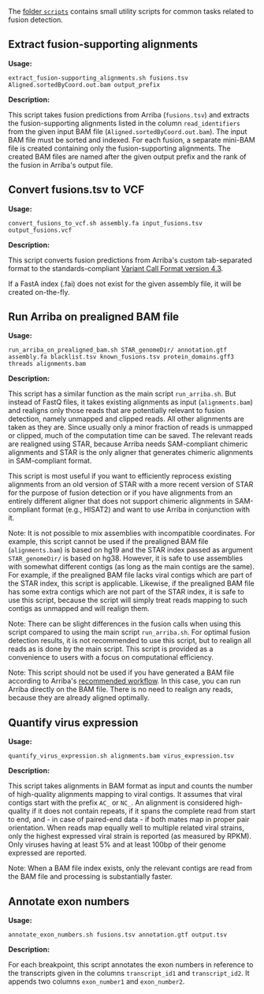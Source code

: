 The [folder `scripts`](https://github.com/suhrig/arriba/tree/master/scripts) contains small utility scripts for common tasks related to fusion detection.

Extract fusion-supporting alignments
------------------------------------

**Usage:**

```
extract_fusion-supporting_alignments.sh fusions.tsv Aligned.sortedByCoord.out.bam output_prefix
```

**Description:**

This script takes fusion predictions from Arriba (`fusions.tsv`) and extracts the fusion-supporting alignments listed in the column `read_identifiers` from the given input BAM file (`Aligned.sortedByCoord.out.bam`). The input BAM file must be sorted and indexed. For each fusion, a separate mini-BAM file is created containing only the fusion-supporting alignments. The created BAM files are named after the given output prefix and the rank of the fusion in Arriba's output file.

Convert fusions.tsv to VCF
--------------------------

**Usage:**

```
convert_fusions_to_vcf.sh assembly.fa input_fusions.tsv output_fusions.vcf
```

**Description:**

This script converts fusion predictions from Arriba's custom tab-separated format to the standards-compliant [Variant Call Format version 4.3](https://samtools.github.io/hts-specs/VCFv4.3.pdf).

If a FastA index (.fai) does not exist for the given assembly file, it will be created on-the-fly.

Run Arriba on prealigned BAM file
---------------------------------

**Usage:**

```
run_arriba_on_prealigned_bam.sh STAR_genomeDir/ annotation.gtf assembly.fa blacklist.tsv known_fusions.tsv protein_domains.gff3 threads alignments.bam
```

**Description:**

This script has a similar function as the main script `run_arriba.sh`. But instead of FastQ files, it takes existing alignments as input (`alignments.bam`) and realigns only those reads that are potentially relevant to fusion detection, namely unmapped and clipped reads. All other alignments are taken as they are. Since usually only a minor fraction of reads is unmapped or clipped, much of the computation time can be saved. The relevant reads are realigned using STAR, because Arriba needs SAM-compliant chimeric alignments and STAR is the only aligner that generates chimeric alignments in SAM-compliant format.

This script is most useful if you want to efficiently reprocess existing alignments from an old version of STAR with a more recent version of STAR for the purpose of fusion detection or if you have alignments from an entirely different aligner that does not support chimeric alignments in SAM-compliant format (e.g., HISAT2) and want to use Arriba in conjunction with it.

Note: It is not possible to mix assemblies with incompatible coordinates. For example, this script cannot be used if the prealigned BAM file (`alignments.bam`) is based on hg19 and the STAR index passed as argument `STAR_genomeDir/` is based on hg38. However, it is safe to use assemblies with somewhat different contigs (as long as the main contigs are the same). For example, if the prealigned BAM file lacks viral contigs which are part of the STAR index, this script is applicable. Likewise, if the prealigned BAM file has some extra contigs which are not part of the STAR index, it is safe to use this script, because the script will simply treat reads mapping to such contigs as unmapped and will realign them.

Note: There can be slight differences in the fusion calls when using this script compared to using the main script `run_arriba.sh`. For optimal fusion detection results, it is not recommended to use this script, but to realign all reads as is done by the main script. This script is provided as a convenience to users with a focus on computational efficiency.

Note: This script should not be used if you have generated a BAM file according to Arriba's [recommended workflow](workflow.md). In this case, you can run Arriba directly on the BAM file. There is no need to realign any reads, because they are already aligned optimally.

Quantify virus expression
-------------------------

**Usage:**

```
quantify_virus_expression.sh alignments.bam virus_expression.tsv
```

**Description:**

This script takes alignments in BAM format as input and counts the number of high-quality alignments mapping to viral contigs. It assumes that viral contigs start with the prefix `AC_` or `NC_`. An alignment is considered high-quality if it does not contain repeats, if it spans the complete read from start to end, and - in case of paired-end data - if both mates map in proper pair orientation. When reads map equally well to multiple related viral strains, only the highest expressed viral strain is reported (as measured by RPKM). Only viruses having at least 5% and at least 100bp of their genome expressed are reported.

Note: When a BAM file index exists, only the relevant contigs are read from the BAM file and processing is substantially faster.

Annotate exon numbers
---------------------

**Usage:**

```
annotate_exon_numbers.sh fusions.tsv annotation.gtf output.tsv
```

**Description:**

For each breakpoint, this script annotates the exon numbers in reference to the transcripts given in the columns `transcript_id1` and `transcript_id2`. It appends two columns `exon_number1` and `exon_number2`.

